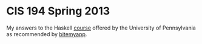 # CIS 194 Spring 2013

My answers to the Haskell [course](www.cis.upenn.edu/~cis194/spring/13/) offered by the University of Pennsylvania as recommended by [bitemyapp](https://github.com/bitemyapp/learnhaskell/blob/master/README.md).